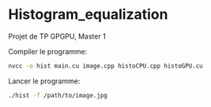 # Histogram_equalization
Projet de TP GPGPU, Master 1


Compiler le programme:
```sh
nvcc -o hist main.cu image.cpp histoCPU.cpp histoGPU.cu
```
Lancer le programme:
```sh
./hist -f /path/to/image.jpg
```